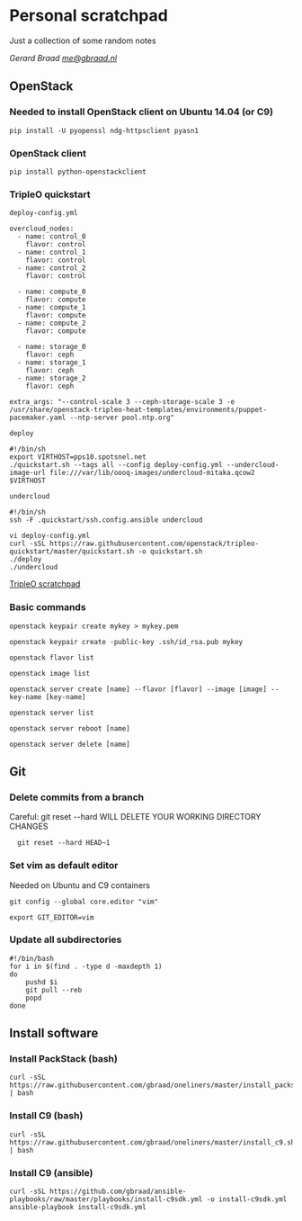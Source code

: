 Personal scratchpad
===================

Just a collection of some random notes

_Gerard Braad <me@gbraad.nl>_


## OpenStack

### Needed to install OpenStack client on Ubuntu 14.04 (or C9)

```
pip install -U pyopenssl ndg-httpsclient pyasn1
```

### OpenStack client

```
pip install python-openstackclient
```

### TripleO quickstart

`deploy-config.yml`
```
overcloud_nodes:
  - name: control_0
    flavor: control
  - name: control_1
    flavor: control
  - name: control_2
    flavor: control

  - name: compute_0
    flavor: compute
  - name: compute_1
    flavor: compute
  - name: compute_2
    flavor: compute

  - name: storage_0
    flavor: ceph
  - name: storage_1
    flavor: ceph
  - name: storage_2
    flavor: ceph

extra_args: "--control-scale 3 --ceph-storage-scale 3 -e /usr/share/openstack-tripleo-heat-templates/environments/puppet-pacemaker.yaml --ntp-server pool.ntp.org"
```

`deploy`
```
#!/bin/sh
export VIRTHOST=pps10.spotsnel.net
./quickstart.sh --tags all --config deploy-config.yml --undercloud-image-url file:///var/lib/oooq-images/undercloud-mitaka.qcow2 $VIRTHOST
```

`undercloud`
```
#!/bin/sh
ssh -F .quickstart/ssh.config.ansible undercloud
```

```
vi deploy-config.yml
curl -sSL https://raw.githubusercontent.com/openstack/tripleo-quickstart/master/quickstart.sh -o quickstart.sh
./deploy
./undercloud
```

[TripleO scratchpad](//github.com/gbraad/openstack-tripleo-scratchpad/)


### Basic commands

```
openstack keypair create mykey > mykey.pem
```

```
openstack keypair create -public-key .ssh/id_rsa.pub mykey
```

```
openstack flavor list
```

```
openstack image list
```

```
openstack server create [name] --flavor [flavor] --image [image] --key-name [key-name]
```

```
openstack server list
```

```
openstack server reboot [name]
```

```
openstack server delete [name]
```


## Git

### Delete commits from a branch
Careful: git reset --hard WILL DELETE YOUR WORKING DIRECTORY CHANGES

```
  git reset --hard HEAD~1
```

### Set vim as default editor
Needed on Ubuntu and C9 containers

```
git config --global core.editor "vim"
```

```
export GIT_EDITOR=vim
```

### Update all subdirectories

```
#!/bin/bash
for i in $(find . -type d -maxdepth 1)
do
    pushd $i
    git pull --reb
    popd
done
```


## Install software

### Install PackStack (bash)
```
curl -sSL https://raw.githubusercontent.com/gbraad/oneliners/master/install_packstack.sh | bash
```

### Install C9 (bash)
```
curl -sSL https://raw.githubusercontent.com/gbraad/oneliners/master/install_c9.sh | bash
```

### Install C9 (ansible)
```
curl -sSL https://github.com/gbraad/ansible-playbooks/raw/master/playbooks/install-c9sdk.yml -o install-c9sdk.yml
ansible-playbook install-c9sdk.yml
```
